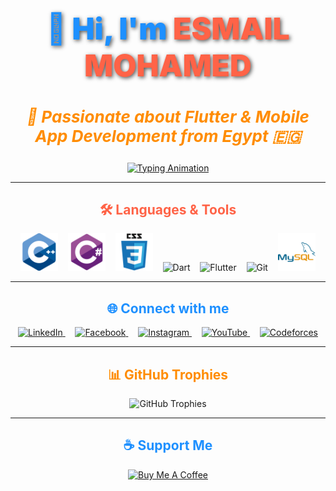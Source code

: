<div align="center">

<h1 style="color: #1E90FF; font-size: 48px; font-weight: 900; text-shadow: 2px 2px 6px #555;">
  👋 Hi, I'm <span style="color: #FF6347;">ESMAIL MOHAMED</span>
</h1>

<h3 style="color: #FF8C00; font-size: 26px; font-weight: 700; font-style: italic;">
  🚀 Passionate about Flutter & Mobile App Development from Egypt 🇪🇬
</h3>

<a href="https://github.com/esmail-mohamed" target="_blank">
  <img src="https://readme-typing-svg.herokuapp.com/?lines=Visit%20my%20LinkedIn%20Profile;I%20Post%20Insightful%20Content;Follow%20to%20get%20New%20Updates&font=Bold%20Code&center=true&color=30D050&pause=1750&size=21" alt="Typing Animation">
</a>

---

<h2 style="color: #FF6347;">🛠️ Languages & Tools</h2>

<img src="https://raw.githubusercontent.com/devicons/devicon/master/icons/cplusplus/cplusplus-original.svg" width="60" alt="C++">&nbsp;&nbsp;&nbsp;
<img src="https://raw.githubusercontent.com/devicons/devicon/master/icons/csharp/csharp-original.svg" width="60" alt="C#">&nbsp;&nbsp;&nbsp;
<img src="https://raw.githubusercontent.com/devicons/devicon/master/icons/css3/css3-original-wordmark.svg" width="60" alt="CSS3">&nbsp;&nbsp;&nbsp;
<img src="https://www.vectorlogo.zone/logos/dartlang/dartlang-icon.svg" width="60" alt="Dart">&nbsp;&nbsp;&nbsp;
<img src="https://www.vectorlogo.zone/logos/flutterio/flutterio-icon.svg" width="60" alt="Flutter">&nbsp;&nbsp;&nbsp;
<img src="https://www.vectorlogo.zone/logos/git-scm/git-scm-icon.svg" width="60" alt="Git">&nbsp;&nbsp;&nbsp;
<img src="https://raw.githubusercontent.com/devicons/devicon/master/icons/mysql/mysql-original-wordmark.svg" width="60" alt="MySQL">

---

<h2 style="color: #1E90FF;">🌐 Connect with me</h2>

<a href="https://www.linkedin.com/in/esmail-mohamed-a57905282/" target="_blank">
  <img src="https://cdn.jsdelivr.net/gh/devicons/devicon/icons/linkedin/linkedin-original.svg" width="50" alt="LinkedIn">
</a>&nbsp;&nbsp;&nbsp;
<a href="https://www.facebook.com/esmail.mohamed.888363" target="_blank">
  <img src="https://raw.githubusercontent.com/rahuldkjain/github-profile-readme-generator/master/src/images/icons/Social/facebook.svg" width="50" alt="Facebook">
</a>&nbsp;&nbsp;&nbsp;
<a href="https://www.instagram.com/esmail_ff123/" target="_blank">
  <img src="https://raw.githubusercontent.com/rahuldkjain/github-profile-readme-generator/master/src/images/icons/Social/instagram.svg" width="50" alt="Instagram">
</a>&nbsp;&nbsp;&nbsp;
<a href="https://www.youtube.com/@esmailmohamed1233" target="_blank">
  <img src="https://raw.githubusercontent.com/rahuldkjain/github-profile-readme-generator/master/src/images/icons/Social/youtube.svg" width="50" alt="YouTube">
</a>&nbsp;&nbsp;&nbsp;
<a href="https://codeforces.com/profile/esmail-mohamed" target="_blank">
  <img src="https://raw.githubusercontent.com/rahuldkjain/github-profile-readme-generator/master/src/images/icons/Social/codeforces.svg" width="50" alt="Codeforces">
</a>

---

<h2 style="color: #FF8C00;">📊 GitHub Trophies</h2>

<img src="https://github-profile-trophy.vercel.app/?username=esmail-mohamed&theme=dracula&row=1&column=7" alt="GitHub Trophies">

---

<h2 style="color: #1E90FF;">☕ Support Me</h2>

<a href="https://www.buymeacoffee.com/esmail1234" target="_blank">
  <img src="https://cdn.buymeacoffee.com/buttons/v2/default-yellow.png" height="50" width="210" alt="Buy Me A Coffee">
</a>

</div>
